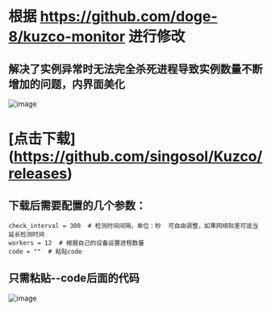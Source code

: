 
# 根据 https://github.com/doge-8/kuzco-monitor 进行修改

## 解决了实例异常时无法完全杀死进程导致实例数量不断增加的问题，内界面美化


![image](https://github.com/user-attachments/assets/96597f49-745f-4353-b270-44a20cfc2ec9)




# [点击下载] (https://github.com/singosol/Kuzco/releases)

## 下载后需要配置的几个参数：
```
check_interval = 300  # 检测时间间隔，单位：秒  可自由调整，如果网络较差可适当延长检测时间
workers = 12  # 根据自己的设备设置进程数量
code = ""  # 粘贴code
```
## 只需粘贴--code后面的代码

![image](https://github.com/user-attachments/assets/caf636bd-7315-4f7f-b529-47b6a06dd342)
